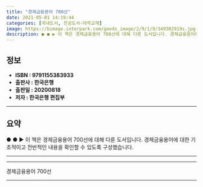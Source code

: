 ```yaml
---
title: "경제금융용어 700선"
date: 2021-05-01 14:19:44
categories: [국내도서, 전공도서-대학교재]
image: https://bimage.interpark.com/goods_image/2/9/1/9/349302919s.jpg
description: ● ● ▶ 이 책은 경제금융용어 700선에 대해 다룬 도서입니다. 경제금융용어에 대한 기초적이고 전반적인 내용을 확인할 수 있도록 구성했습니다.
---
```


## **정보**

- **ISBN : 9791155383933**
- **출판사 : 한국은행**
- **출판일 : 20200818**
- **저자 : 한국은행 편집부**

------



## **요약**

●  ●  ▶ 이 책은 경제금융용어 700선에 대해 다룬 도서입니다. 경제금융용어에 대한 기초적이고 전반적인 내용을 확인할 수 있도록 구성했습니다.

------



------


경제금융용어 700선 

------


